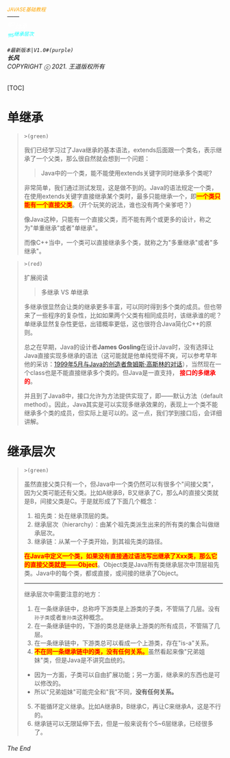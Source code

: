 ###### <sub><font color = orange>JAVASE基础教程</font></sub><br />——<br /><sup><font color=white>卷3</font></sup><font color=white>继承</font><br/><sup><sub><font color=cyan>节5</font></sub><font color=cyan>继承层次</font></sup><br/><br/>	``#最新版本|V1.0#(purple) ``<br/>**长风**<br/>*COPYRIGHT ⓒ 2021. 王道版权所有*

[TOC]

# 单继承

> `>(green)`
>
> 我们已经学习过了Java继承的基本语法，extends后面跟一个类名，表示继承了一个父类，那么很自然就会想到一个问题：
>
> > Java中的一个类，能不能使用extends关键字同时继承多个类呢?
>
> 非常简单，我们通过测试发现，这是做不到的。Java的语法规定一个类，在使用extends关键字直接继承某个类时，最多只能继承一个，即<span style=color:red;background:yellow>**一个类只能有一个直接父类**</span>。（开个玩笑的说法，谁也没有两个亲爹吧？）
>
> 像Java这种，只能有一个直接父类，而不能有两个或更多的设计，称之为"单重继承"或者"单继承"。
>
> 而像C++当中，一个类可以直接继承多个类，就称之为"多重继承"或者"多继承"。

> `>(red)`
>
> 扩展阅读
>
> > 多继承 VS 单继承
>
> 多继承很显然会让类的继承更多丰富，可以同时得到多个类的成员。但也带来了一些程序的复杂性，比如如果两个父类有相同成员时，该继承谁的呢？单继承显然复杂性更低，出错概率更低，这也很符合Java简化C++的原则。
>
> 总之在早期，Java的设计者**James Gosling**在设计Java时，没有选择让Java直接实现多继承的语法（这可能就是他单纯觉得不爽，可以参考早年他的采访：[1999年5月与Java的创造者詹姆斯·高斯林的对话](https://www.artima.com/articles/james-gosling-on-java-may-1999#part3)），当然现在一个class也是不能直接继承多个类的。但Java是一直支持， <font color=red>**接口的多继承的**</font>。
>
> 并且到了Java8中，接口允许为方法提供实现了，即——默认方法（default method）。因此，Java其实是可以实现多继承效果的，表现上一个类不能继承多个类的成员，但实际上是可以的。这一点，我们学到接口后，会详细讲解。

# 	继承层次

> `>(green)`
>
> 虽然直接父类只有一个，但Java中一个类仍然可以有很多个"间接父类"，因为父类可能还有父类。比如A继承B，B又继承了C，那么A的直接父类就是B，间接父类是C。于是就形成了下面几个概念：
>
> 1. 祖先类：处在继承顶层的类。
> 2. 继承层次（hierarchy）：由某个祖先类派生出来的所有类的集合叫做继承层次。
> 3. 继承链：从某一个子类开始，到其祖先类的路径。
>
>  <span style=color:red;background:yellow>**在Java中定义一个类，如果没有直接通过语法写出继承了Xxx类，那么它的直接父类就是——Object**</span>。Object类是Java所有类继承层次中顶层祖先类。Java中的每个类，都或直接，或间接的继承了Object。
>
> ---
>
> 继承层次中需要注意的地方：
>
> 1. 在一条继承链中，总称呼下游类是上游类的子类，不管隔了几层。没有`孙子类`或者`重孙类`这种概念。
> 2. 在一条继承链中的，下游的类总是继承上游类的所有成员，不管隔了几层。
> 3. 在一条继承链中，下游类总可以看成一个上游类，存在"is-a"关系。
> 4.  <span style=color:red;background:yellow>**不在同一条继承链中的类，没有任何关系。**</span>虽然看起来像"兄弟姐妹"类，但是Java是不讲究血统的。
>    - 因为一方面，子类可以自由扩展功能；另一方面，继承来的东西也是可以修改的。
>    - 所以"兄弟姐妹"可能完全和"我"不同，**没有任何关系。**
> 5. 不能循环定义继承。比如A继承B，B继承C，再让C来继承A，这是不行的。
> 6. 继承链可以无限延伸下去，但是一般来说有个5~6层继承，已经很多了。

###### The End
